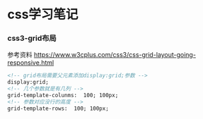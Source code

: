 # css学习笔记

### css3-grid布局
 参考资料  https://www.w3cplus.com/css3/css-grid-layout-going-responsive.html 
```html
<!-- grid布局需要父元素添加display:grid;参数 -->
display:grid;
<!-- 几个参数就是有几列 -->
grid-template-colunms:  100; 100px;    
<!-- 参数对应没行的高度 -->
grid-template-rows:  100; 100px;    

```